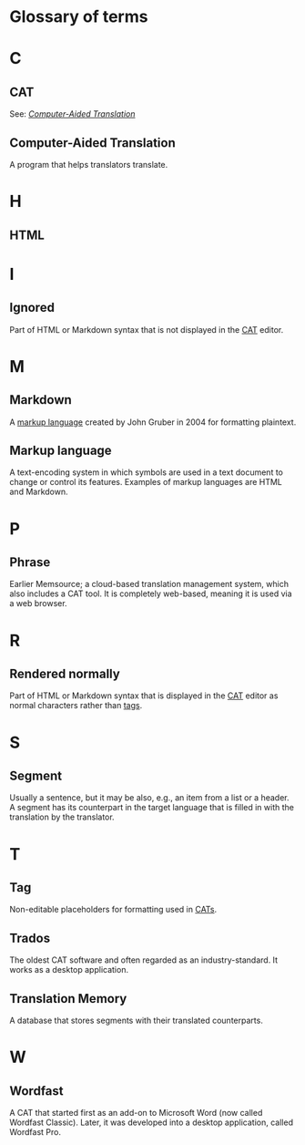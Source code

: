
# Glossary of terms

# C

## CAT

See: [*Computer-Aided Translation*](#computer-aided-translation)

## Computer-Aided Translation

A program that helps translators translate.


# H

## HTML

# I

## Ignored

Part of HTML or Markdown syntax that is not displayed in the [CAT](#CAT) editor.

# M

## Markdown

A [markup language](#markup-language) created by John Gruber in 2004 for formatting plaintext.

## Markup language

A text-encoding system in which symbols are used in a text document to change or control its features. Examples of markup languages are HTML and Markdown.

# P

## Phrase

Earlier Memsource; a cloud-based translation management system, which also includes a CAT tool. It is completely web-based, meaning it is used via a web browser.

# R

## Rendered normally

Part of HTML or Markdown syntax that is displayed in the [CAT](#CAT) editor as normal characters rather than [tags](#tag).

# S

## Segment

Usually a sentence, but it may be also, e.g., an item from a list or a header. A segment has its counterpart in the target language that is filled in with the translation by the translator.

# T

## Tag

Non-editable placeholders for formatting used in [CATs](#CAT).

## Trados

The oldest CAT software and often regarded as an industry-standard. It works as a desktop application.

## Translation Memory

A database that stores segments with their translated counterparts.

# W

## Wordfast

A CAT that started first as an add-on to Microsoft Word (now called Wordfast Classic). Later, it was developed into a desktop application, called Wordfast Pro.